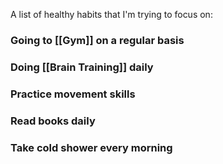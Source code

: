 A list of healthy habits that I'm trying to focus on:

### Going to [[Gym]] on a regular basis

### Doing [[Brain Training]] daily

### Practice movement skills

### Read books daily

### Take cold shower every morning



